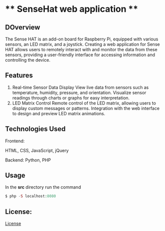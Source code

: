 # ** SenseHat web application **

## DOverview

The Sense HAT is an add-on board for Raspberry Pi, equipped with various sensors, an LED matrix, and a joystick. Creating a web application for Sense HAT allows users to remotely interact with and monitor the data from these sensors, providing a user-friendly interface for accessing information and controlling the device.

## Features

1. Real-time Sensor Data Display
View live data from sensors such as temperature, humidity, pressure, and orientation.
Visualize sensor readings through charts or graphs for easy interpretation.
2. LED Matrix Control
Remote control of the LED matrix, allowing users to display custom messages or patterns.
Integration with the web interface to design and preview LED matrix animations.


## Technologies Used
Frontend:

HTML, CSS, JavaScript, jQuery

Backend:
Python, PHP


## Usage

In the **src** directory run the command

```php
$ php -S localhost:8080
```

## License:
[License](LICENSE)
